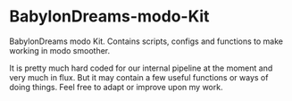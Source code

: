 # BabylonDreams-modo-Kit
BabylonDreams modo Kit. Contains scripts, configs and functions to make working in modo smoother.

It is pretty much hard coded for our internal pipeline at the moment and very much in flux. But it may contain a few useful functions or ways of doing things. Feel free to adapt or improve upon my work.

